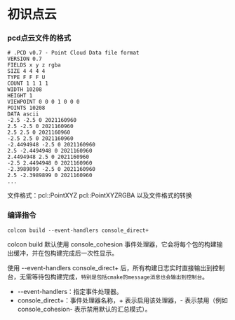 # 初识点云

### pcd点云文件的格式
```
# .PCD v0.7 - Point Cloud Data file format
VERSION 0.7
FIELDS x y z rgba
SIZE 4 4 4 4
TYPE F F F U
COUNT 1 1 1 1
WIDTH 10208
HEIGHT 1
VIEWPOINT 0 0 0 1 0 0 0
POINTS 10208
DATA ascii
-2.5 -2.5 0 2021160960
2.5 -2.5 0 2021160960
2.5 2.5 0 2021160960
-2.5 2.5 0 2021160960
-2.4494948 -2.5 0 2021160960
2.5 -2.4494948 0 2021160960
2.4494948 2.5 0 2021160960
-2.5 2.4494948 0 2021160960
-2.3989899 -2.5 0 2021160960
2.5 -2.3989899 0 2021160960
...
```

文件格式：pcl::PointXYZ pcl::PointXYZRGBA
以及文件格式的转换

### 编译指令
```
colcon build --event-handlers console_direct+
```
colcon build 默认使用 console_cohesion 事件处理器，它会将每个包的构建输出缓冲，并在包构建完成后一次性显示。

使用 --event-handlers console_direct+ 后，所有构建日志实时直接输出到控制台，无需等待包构建完成，`特别是包括cmake的message消息也会输出到控制台`。

* --event-handlers：指定事件处理器。
* console_direct+：事件处理器名称，+ 表示启用该处理器，- 表示禁用（例如 console_cohesion- 表示禁用默认的汇总模式）。

